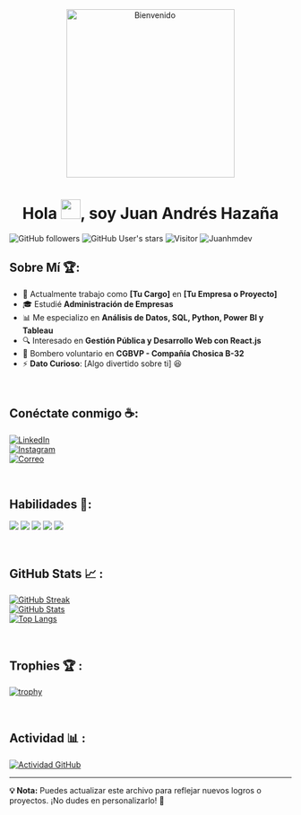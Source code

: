 <div align="center" width="50">
    <img alt="Bienvenido" src="./assets/welcome.png" width="300"/>
</div>

<h1 align="center">Hola <img src="https://media.giphy.com/media/hvRJCLFzcasrR4ia7z/giphy.gif" width="35">, soy Juan Andrés Hazaña</h1>

![GitHub followers](https://img.shields.io/github/followers/Juanhmdev?style=social) ![GitHub User's stars](https://img.shields.io/github/stars/Juanhmdev?style=social) ![Visitor](https://visitor-badge.laobi.icu/badge?page_id=Juanhmdev.repoName) <img src="https://komarev.com/ghpvc/?username=Juanhmdev" alt="Juanhmdev" />

## Sobre Mí 🏆:

- 🏢 Actualmente trabajo como **[Tu Cargo]** en **[Tu Empresa o Proyecto]**
- 🎓 Estudié **Administración de Empresas**
- 📊 Me especializo en **Análisis de Datos, SQL, Python, Power BI y Tableau**
- 🔍 Interesado en **Gestión Pública y Desarrollo Web con React.js**
- 🚒 Bombero voluntario en **CGBVP - Compañía Chosica B-32**
- ⚡ **Dato Curioso**: [Algo divertido sobre ti] 😆

<br>

## Conéctate conmigo ☕:

[![LinkedIn](https://img.icons8.com/fluency/48/000000/linkedin.png)](https://www.linkedin.com/in/TU_PERFIL/)  
[![Instagram](https://img.icons8.com/fluency/48/000000/instagram-new.png)](https://www.instagram.com/Juanhmdev/)  
[![Correo](https://img.icons8.com/fluency/48/000000/apple-mail.png)](mailto:TUCORREO@gmail.com)

<br>

## Habilidades 🚀:

<img src="https://img.icons8.com/color/48/000000/python.png"/> <img src="https://img.icons8.com/color/48/000000/sql.png"/> <img src="https://img.icons8.com/color/48/000000/power-bi.png"/> <img src="https://img.icons8.com/color/48/000000/javascript--v1.png"/> <img src="https://img.icons8.com/office/48/000000/react.png"/>

<br>

## GitHub Stats 📈 :

[![GitHub Streak](https://github-readme-streak-stats.herokuapp.com?user=Juanhmdev&theme=algolia&date_format=M%20j%5B%2C%20Y%5D)](https://git.io/streak-stats)  
[![GitHub Stats](https://github-readme-stats.vercel.app/api?username=Juanhmdev&theme=algolia)](https://github.com/Juanhmdev/github-readme-stats)  
[![Top Langs](https://github-readme-stats.vercel.app/api/top-langs/?username=Juanhmdev&theme=algolia)](https://github.com/Juanhmdev/github-readme-stats)

<br>

## Trophies 🏆 :

[![trophy](https://github-profile-trophy.vercel.app/?username=Juanhmdev&column=-1&theme=algolia&title=Commit,Repositories,Stars,PullRequest,Followers,Issues,Reviews,Contributions)](https://github.com/Juanhmdev/github-profile-trophy)

<br>

## Actividad 📊 :

[![Actividad GitHub](https://github-readme-activity-graph.vercel.app/graph?username=Juanhmdev&theme=react-dark&hide_border=true&area=true)](https://github.com/Juanhmdev/github-readme-activity-graph)

---

**💡 Nota:** Puedes actualizar este archivo para reflejar nuevos logros o proyectos. ¡No dudes en personalizarlo! 🚀

